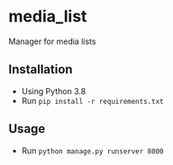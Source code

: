 # media_list
Manager for media lists

## Installation

* Using Python 3.8
* Run `pip install -r requirements.txt`

## Usage

* Run `python manage.py runserver 8000`

